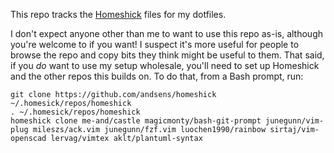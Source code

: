 This repo tracks the [Homeshick][] files for my dotfiles.

I don't expect anyone other than me to want to use this repo as-is, although you're welcome to if you want!  I suspect it's more useful for people to browse the repo and copy bits they think might be useful to them.  That said, if you _do_ want to use my setup wholesale, you'll need to set up Homeshick and the other repos this builds on.  To do that, from a Bash prompt, run:

    git clone https://github.com/andsens/homeshick ~/.homesick/repos/homeshick
    . ~/.homesick/repos/homeshick
    homeshick clone me-and/castle magicmonty/bash-git-prompt junegunn/vim-plug mileszs/ack.vim junegunn/fzf.vim luochen1990/rainbow sirtaj/vim-openscad lervag/vimtex aklt/plantuml-syntax

[Homeshick]: https://github.com/andsens/homeshick
